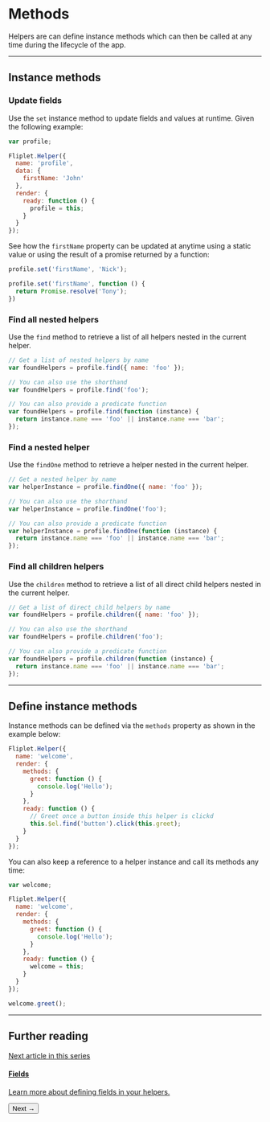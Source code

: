 # Methods

Helpers are can define instance methods which can then be called at any time during the lifecycle of the app.

---

## Instance methods

### Update fields

Use the `set` instance method to update fields and values at runtime. Given the following example:

```js
var profile;

Fliplet.Helper({
  name: 'profile',
  data: {
    firstName: 'John'
  },
  render: {
    ready: function () {
      profile = this;
    }
  }
});
```

See how the `firstName` property can be updated at anytime using a static value or using the result of a promise returned by a function:

```js
profile.set('firstName', 'Nick');

profile.set('firstName', function () {
  return Promise.resolve('Tony');
})
```

### Find all nested helpers

Use the `find` method to retrieve a list of all helpers nested in the current helper.

```js
// Get a list of nested helpers by name
var foundHelpers = profile.find({ name: 'foo' });

// You can also use the shorthand
var foundHelpers = profile.find('foo');

// You can also provide a predicate function
var foundHelpers = profile.find(function (instance) {
  return instance.name === 'foo' || instance.name === 'bar';
});
```

### Find a nested helper

Use the `findOne` method to retrieve a helper nested in the current helper.

```js
// Get a nested helper by name
var helperInstance = profile.findOne({ name: 'foo' });

// You can also use the shorthand
var helperInstance = profile.findOne('foo');

// You can also provide a predicate function
var helperInstance = profile.findOne(function (instance) {
  return instance.name === 'foo' || instance.name === 'bar';
});
```

### Find all children helpers

Use the `children` method to retrieve a list of all direct child helpers nested in the current helper.

```js
// Get a list of direct child helpers by name
var foundHelpers = profile.children({ name: 'foo' });

// You can also use the shorthand
var foundHelpers = profile.children('foo');

// You can also provide a predicate function
var foundHelpers = profile.children(function (instance) {
  return instance.name === 'foo' || instance.name === 'bar';
});
```

---



## Define instance methods

Instance methods can be defined via the `methods` property as shown in the example below:

```js
Fliplet.Helper({
  name: 'welcome',
  render: {
    methods: {
      greet: function () {
        console.log('Hello');
      }
    },
    ready: function () {
      // Greet once a button inside this helper is clickd
      this.$el.find('button').click(this.greet);
    }
  }
});
```

You can also keep a reference to a helper instance and call its methods any time:

```js
var welcome;

Fliplet.Helper({
  name: 'welcome',
  render: {
    methods: {
      greet: function () {
        console.log('Hello');
      }
    },
    ready: function () {
      welcome = this;
    }
  }
});

welcome.greet();
```

---

## Further reading

<section class="blocks alt">
  <a class="bl two" href="fields.html">
    <div>
      <span class="pin">Next article in this series</span>
      <h4>Fields</h4>
      <p>Learn more about defining fields in your helpers.</p>
      <button>Next &rarr;</button>
    </div>
  </a>
</section>
